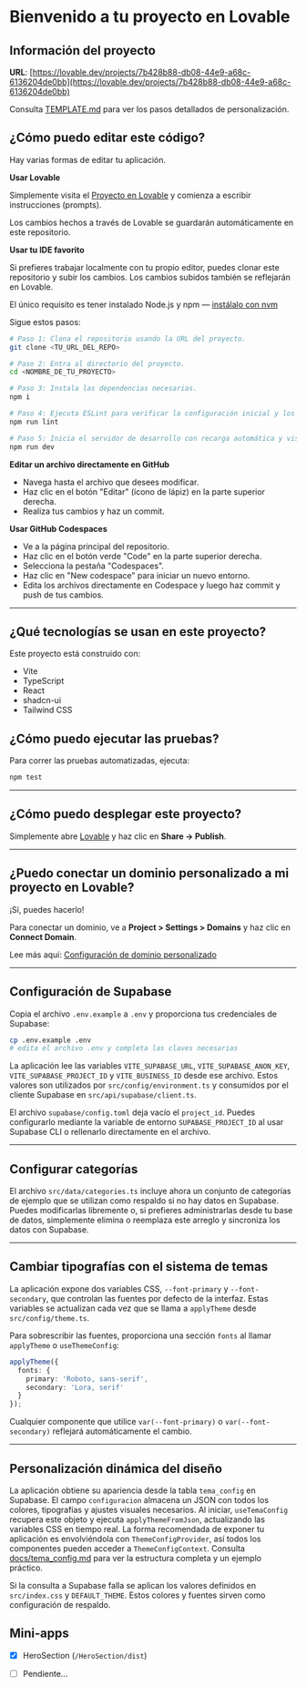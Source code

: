 # Bienvenido a tu proyecto en Lovable

## Información del proyecto

**URL**: [https://lovable.dev/projects/7b428b88-db08-44e9-a68c-6136204de0bb](https://lovable.dev/projects/7b428b88-db08-44e9-a68c-6136204de0bb)

Consulta [TEMPLATE.md](TEMPLATE.md) para ver los pasos detallados de personalización.

## ¿Cómo puedo editar este código?

Hay varias formas de editar tu aplicación.

**Usar Lovable**

Simplemente visita el [Proyecto en Lovable](https://lovable.dev/projects/7b428b88-db08-44e9-a68c-6136204de0bb) y comienza a escribir instrucciones (prompts).

Los cambios hechos a través de Lovable se guardarán automáticamente en este repositorio.

**Usar tu IDE favorito**

Si prefieres trabajar localmente con tu propio editor, puedes clonar este repositorio y subir los cambios. Los cambios subidos también se reflejarán en Lovable.

El único requisito es tener instalado Node.js y npm — [instálalo con nvm](https://github.com/nvm-sh/nvm#installing-and-updating)

Sigue estos pasos:

```sh
# Paso 1: Clona el repositorio usando la URL del proyecto.
git clone <TU_URL_DEL_REPO>

# Paso 2: Entra al directorio del proyecto.
cd <NOMBRE_DE_TU_PROYECTO>

# Paso 3: Instala las dependencias necesarias.
npm i

# Paso 4: Ejecuta ESLint para verificar la configuración inicial y los plugins.
npm run lint

# Paso 5: Inicia el servidor de desarrollo con recarga automática y vista previa.
npm run dev
```

**Editar un archivo directamente en GitHub**

* Navega hasta el archivo que desees modificar.
* Haz clic en el botón "Editar" (ícono de lápiz) en la parte superior derecha.
* Realiza tus cambios y haz un commit.

**Usar GitHub Codespaces**

* Ve a la página principal del repositorio.
* Haz clic en el botón verde "Code" en la parte superior derecha.
* Selecciona la pestaña "Codespaces".
* Haz clic en "New codespace" para iniciar un nuevo entorno.
* Edita los archivos directamente en Codespace y luego haz commit y push de tus cambios.

---

## ¿Qué tecnologías se usan en este proyecto?

Este proyecto está construido con:

* Vite
* TypeScript
* React
* shadcn-ui
* Tailwind CSS

## ¿Cómo puedo ejecutar las pruebas?

Para correr las pruebas automatizadas, ejecuta:

```sh
npm test
```

---

## ¿Cómo puedo desplegar este proyecto?

Simplemente abre [Lovable](https://lovable.dev/projects/7b428b88-db08-44e9-a68c-6136204de0bb) y haz clic en **Share → Publish**.

---

## ¿Puedo conectar un dominio personalizado a mi proyecto en Lovable?

¡Sí, puedes hacerlo!

Para conectar un dominio, ve a **Project > Settings > Domains** y haz clic en **Connect Domain**.

Lee más aquí: [Configuración de dominio personalizado](https://docs.lovable.dev/tips-tricks/custom-domain#step-by-step-guide)

---

## Configuración de Supabase

Copia el archivo `.env.example` a `.env` y proporciona tus credenciales de Supabase:

```sh
cp .env.example .env
# edita el archivo .env y completa las claves necesarias
```

La aplicación lee las variables `VITE_SUPABASE_URL`,
`VITE_SUPABASE_ANON_KEY`, `VITE_SUPABASE_PROJECT_ID` y `VITE_BUSINESS_ID` desde ese archivo.
Estos valores son utilizados por `src/config/environment.ts` y consumidos por el cliente Supabase en `src/api/supabase/client.ts`.

El archivo `supabase/config.toml` deja vacío el `project_id`. Puedes configurarlo mediante la variable de entorno `SUPABASE_PROJECT_ID` al usar Supabase CLI o rellenarlo directamente en el archivo.

---

## Configurar categorías

El archivo `src/data/categories.ts` incluye ahora un conjunto de categorías de ejemplo que se utilizan como respaldo si no hay datos en Supabase. Puedes modificarlas libremente o, si prefieres administrarlas desde tu base de datos, simplemente elimina o reemplaza este arreglo y sincroniza los datos con Supabase.

---

## Cambiar tipografías con el sistema de temas

La aplicación expone dos variables CSS, `--font-primary` y `--font-secondary`, que controlan las fuentes por defecto de la interfaz. Estas variables se actualizan cada vez que se llama a `applyTheme` desde `src/config/theme.ts`.

Para sobrescribir las fuentes, proporciona una sección `fonts` al llamar `applyTheme` o `useThemeConfig`:

```ts
applyTheme({
  fonts: {
    primary: 'Roboto, sans-serif',
    secondary: 'Lora, serif'
  }
});
```

Cualquier componente que utilice `var(--font-primary)` o `var(--font-secondary)` reflejará automáticamente el cambio.

---

## Personalización dinámica del diseño

La aplicación obtiene su apariencia desde la tabla `tema_config` en Supabase. El campo `configuracion` almacena un JSON con todos los colores, tipografías y ajustes visuales necesarios. Al iniciar, `useTemaConfig` recupera este objeto y ejecuta `applyThemeFromJson`, actualizando las variables CSS en tiempo real. La forma recomendada de exponer tu aplicación es envolviéndola con `ThemeConfigProvider`, así todos los componentes pueden acceder a `ThemeConfigContext`. Consulta [docs/tema_config.md](docs/tema_config.md) para ver la estructura completa y un ejemplo práctico.

Si la consulta a Supabase falla se aplican los valores definidos en `src/index.css` y `DEFAULT_THEME`. Estos colores y fuentes sirven como configuración de respaldo.

## Mini-apps

- [x] HeroSection (`/HeroSection/dist`)
- [ ] Pendiente...

